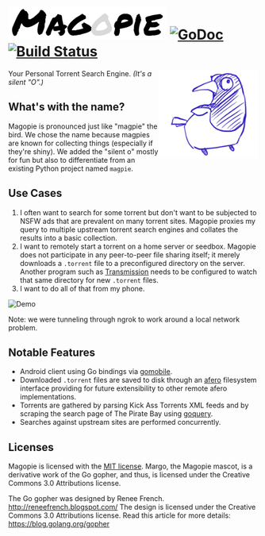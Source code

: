# ![Magopie][magopietext] [![GoDoc][godoc-badge]][godoc] [![Build Status][travis-badge]][travis]

<img width="200px" align="right" src="https://raw.githubusercontent.com/gophergala2016/magopie/master/magopie.png">

Your Personal Torrent Search Engine. *(It's a silent "O".)*

## What's with the name?
Magopie is pronounced just like "magpie" the bird. We chose the name because
magpies are known for collecting things (especially if they're shiny). We added
the "silent o" mostly for fun but also to differentiate from an existing Python
project named `magpie`.

## Use Cases
1. I often want to search for some torrent but don't want to be subjected to
   NSFW ads that are prevalent on many torrent sites. Magopie proxies my query
   to multiple upstream torrent search engines and collates the results into a
   basic collection.
2. I want to remotely start a torrent on a home server or seedbox. Magopie does
   not participate in any peer-to-peer file sharing itself; it merely downloads
   a `.torrent` file to a preconfigured directory on the server. Another
   program such as [Transmission][transmission] needs to be configured to watch
   that same directory for new `.torrent` files.
3. I want to do all of that from my phone.

![Demo][demogif]

Note: we were tunneling through ngrok to work around a local network problem.

## Notable Features
* Android client using Go bindings via [gomobile][gomobile].
* Downloaded `.torrent` files are saved to disk through an [afero][afero]
  filesystem interface providing for future extensibility to other remote afero
  implementations.
* Torrents are gathered by parsing Kick Ass Torrents XML feeds and by scraping
  the search page of The Pirate Bay using [goquery][goquery].
* Searches against upstream sites are performed concurrently.

## Licenses
Magopie is licensed with the [MIT license](LICENSE).
Margo, the Magopie mascot, is a derivative work of the Go gopher, and thus, is licensed under 
the Creative Commons 3.0 Attributions license.

The Go gopher was designed by Renee French. http://reneefrench.blogspot.com/
The design is licensed under the Creative Commons 3.0 Attributions license.
Read this article for more details: https://blog.golang.org/gopher

[godoc]: https://godoc.org/github.com/gophergala2016/magopie "GoDoc"
[godoc-badge]: https://godoc.org/github.com/gophergala2016/magopie?status.svg "GoDoc Badge"
[travis]: https://travis-ci.org/gophergala2016/magopie "Travis CI"
[travis-badge]: https://travis-ci.org/gophergala2016/magopie.svg?branch=master
[transmission]: http://www.transmissionbt.com/ "Transmission"
[gomobile]: https://github.com/golang/mobile "gomobile"
[afero]: https://github.com/spf13/afero "Afero"
[goquery]: https://github.com/PuerkitoBio/goquery "goquery"
[mascot]: https://raw.githubusercontent.com/gophergala2016/magopie/master/magopie.png "Magopie Mascot"
[magopietext]: https://raw.githubusercontent.com/gophergala2016/magopie/master/magopie_logo_text.png "Magopie"
[demogif]: http://i.imgur.com/cLshfTl.gif "Demo"
